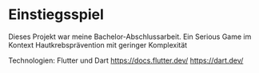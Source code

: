 # Einstiegsspiel

Dieses Projekt war meine Bachelor-Abschlussarbeit.
Ein Serious Game im Kontext Hautkrebsprävention mit geringer Komplexität 

Technologien: Flutter und Dart
https://docs.flutter.dev/
https://dart.dev/


